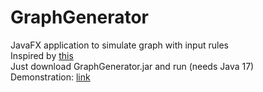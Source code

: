 # GraphGenerator
 JavaFX application to simulate graph with input rules  
 Inspired by <a href="https://writings.stephenwolfram.com/2020/04/finally-we-may-have-a-path-to-the-fundamental-theory-of-physics-and-its-beautiful/">this</a>  
 Just download GraphGenerator.jar and run (needs Java 17)  
 Demonstration: <a href="https://www.youtube.com/watch?v=gsNErZ7KAk8">link</a>   
